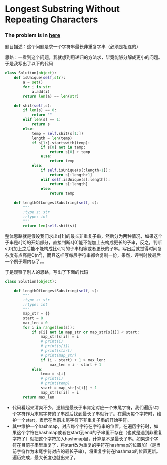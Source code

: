 Longest Substring Without Repeating Characters
==
### The problem is in [here](https://leetcode.com/problems/longest-substring-without-repeating-characters/description/ )

题目描述：这个问题是求一个字符串最长非重复字串（必须是相连的）

思路：一看到这个问题，我就想到用递归的方法求，毕竟能够分解成更小的问题。于是我写出了以下的代码
```python
class Solution(object):
    def isUnique(self,str):
        a = set()
        for i in str:
            a.add(i)
        return len(a) == len(str)
    
    def shit(self,s):
        if len(s) == 0:
            return ""
        elif len(s) == 1:
            return s
        else:
            temp = self.shit(s[1:])
            length = len(temp)
            if s[1:].startswith(temp):
                if s[0] not in temp:
                    return s[0] + temp
                else:
                    return temp
            else:
                if self.isUnique(s[:length+1]):
                    return s[:length+1]
                elif self.isUnique(s[:length]):
                    return s[:length]
                else:
                    return temp
                
    def lengthOfLongestSubstring(self, s):
        """
        :type s: str
        :rtype: int
        """
        return len(self.shit(s))
```
整体思路就是假设我们求出s[1:]的最长非重复子串，然后分为两种情况，如果这个子串是s[1:]的开始部分，直接判断s[0]能不能加上去构成更长的子串，反之，判断s[0]加上之后能不能构成比s[1:]的子串相等或者更长的子串。写出后就觉得时间复杂度有点高是O(n<sup>2</sup>)，而且这样写每层字符串都会复制一份，果然，评判时候最后一个例子爆内存了。。

于是观察了别人的思路，写出了下面的代码
```python
class Solution(object):
                
    def lengthOfLongestSubstring(self, s):
        """
        :type s: str
        :rtype: int
        """
        map_str = {}
        start = 0
        max_len = 0
        for i in range(len(s)):
            if s[i] not in map_str or map_str[s[i]] < start:
                map_str[s[i]] = i
                # print(i)
                # print(s[i])
                # print(start)
                # print(map_str)
                if (i - start) + 1 > max_len:
                    max_len = i - start + 1
            else:
                temp = s[i]
                # print(i)
                # print(temp)
                start = map_str[s[i]] + 1
                map_str[s[i]] = i
        return max_len
```
- 代码看起来清爽不少，逻辑是最长子串肯定对应一个末尾字符，我们遍历s每个字符作为末尾字符的子串然后找到最长子串就行了。在遍历每个字符时，维护一个start，表示在当前末尾字符下非重复子串的开始字符。
- 其中维护一个hashmap，对应每个字符在字符串的位置。在遍历字符时，如果这个字符在hashmap或者在start到end的子串里不存在（也就是遇到非重复字符了）就把这个字符加入hashmap里，计算是不是最长子串。如果这个字符在目前子串里重复了，将start改为重复的字符在hashmap的位置加1（是当前字符作为末尾字符对应的最长子串），将重复字符在hashmap的位置更新。遍历完成，最大长度也就出来了。
    
        
        